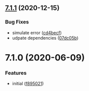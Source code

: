 ## [7.1.1](https://github.com/softwaregroup-bg/ut-port-voicecom-sim/compare/v7.1.0...v7.1.1) (2020-12-15)


### Bug Fixes

* simulate error ([cd4becf](https://github.com/softwaregroup-bg/ut-port-voicecom-sim/commit/cd4becf571fa742acd75bf4cfb9277d49c5b89e0))
* udpate dependencies ([07dc05b](https://github.com/softwaregroup-bg/ut-port-voicecom-sim/commit/07dc05b2ca97f6733b1a11b056b9d72bf9cbc4c1))



# 7.1.0 (2020-06-09)


### Features

* initial ([f895021](https://github.com/softwaregroup-bg/ut-port-voicecom-sim/commit/f895021308983e333ee295e2b79532a2b23b7c02))



